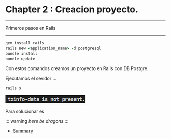 # Chapter 2 : Creacion proyecto.

---
Primeros pasos en Rails

---

```ruby
gem install rails
rails new <application_name> -d postgresql
bundle install
bundle update
```

Con estos comandos creamos un proyecto en Rails con DB Postgre.

Ejecutamos el sevidor ...

```ruby
rails s
```
![gem tzinfo-data error](/src/image/error1.png)

Para solucionar es

::: warning
*here be dragons*
:::
- [Summary ](./SUMMARY.md)